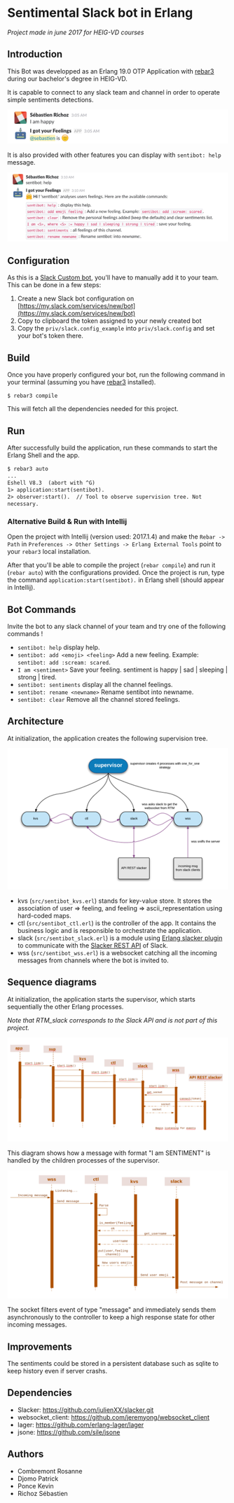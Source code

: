 # Sentimental Slack bot in Erlang

*Project made in june 2017 for HEIG-VD courses*

## Introduction
This Bot was developped as an Erlang 19.0 OTP Application with [rebar3](https://www.rebar3.org/) during our bachelor's degree in HEIG-VD.

It is capable to connect to any slack team and channel in order to operate simple sentiments detections.

![System architecture](/doc/screens/screen1.png)   

It is also provided with other features you can display with `sentibot: help` message.

![System architecture](/doc/screens/screen2.png)   

## Configuration

As this is a [Slack Custom bot](https://api.slack.com/bot-users#custom_bot_users), you'll have to manually add it to your team. This can be done in a few steps:

1. Create a new Slack bot configuration on [https://my.slack.com/services/new/bot](https://my.slack.com/services/new/bot)
2. Copy to clipboard the token assigned to your newly created bot
3. Copy the `priv/slack.config_example` into `priv/slack.config` and set your bot's token there.

## Build

Once you have properly configured your bot, run  the following command in your terminal (assuming you have [rebar3](https://www.rebar3.org/) installed).

    $ rebar3 compile

This will fetch all the dependencies needed for this project.

## Run

After successfully build the application, run these commands to start the Erlang Shell and the app.

    $ rebar3 auto
    ...
    Eshell V8.3  (abort with ^G)
    1> application:start(sentibot).
    2> observer:start().  // Tool to observe supervision tree. Not necessary.
    
### Alternative Build & Run with Intellij

Open the project with Intellij (version used: 2017.1.4) and make the `Rebar -> Path` in `Preferences -> Other Settings -> Erlang External Tools` point to your `rebar3` local installation.

After that you'll be able to compile the project (`rebar compile`) and run it (`rebar auto`) with the configurations provided. Once the project is run, type the command `application:start(sentibot).` in Erlang shell (should appear in Intellij).

## Bot Commands

Invite the bot to any slack channel of your team and try one of the following commands !

- `sentibot: help` display help.    
- `sentibot: add <emoji> <feeling>` Add a new feeling. Example: `sentibot: add :scream: scared`.     
- `I am <sentiment>` Save your feeling. sentiment is happy | sad | sleeping | strong | tired.      
- `sentibot: sentiments` display all the channel feelings.               
- `sentibot: rename <newname>` Rename sentibot into newname.                     
- `sentibot: clear` Remove all the channel stored feelings.

## Architecture

At initialization, the application creates the following supervision tree.

![System architecture](/doc/architecture.png)

- kvs (`src/sentibot_kvs.erl`) stands for key-value store. It stores the association of user => feeling, and feeling => ascii_representation using hard-coded maps.
- ctl (`src/sentibot_ctl.erl`) is the controller of the app. It contains the business logic and is responsible to orchestrate the application.
- slack (`src/sentibot_slack.erl`) is a module using [Erlang slacker plugin](https://github.com/julienXX/slacker) to communicate with the [Slacker REST API](https://api.slack.com/web) of Slack.
- wss (`src/sentibot_wss.erl`) is a websocket catching all the incoming messages from channels where the bot is invited to.

## Sequence diagrams

At initialization, the application starts the supervisor, which starts sequentially the other Erlang processes.

*Note that RTM_slack corresponds to the Slack API and is not part of this project.*

![Sequence diagram init](/doc/diagram_sequence_init.png)

This diagram shows how a message with format "I am SENTIMENT" is handled by the children processes of the supervisor.

![Sequence diagram "I am X"](/doc/diagram_sequence_I_AM_X.png)

The socket filters event of type "message" and immediately sends them asynchronously to the controller to keep a high response state for other incoming messages.                           

## Improvements

The sentiments could be stored in a persistent database such as sqlite to keep history even if server crashs.

## Dependencies

- Slacker: https://github.com/julienXX/slacker.git
- websocket_client: https://github.com/jeremyong/websocket_client
- lager: https://github.com/erlang-lager/lager
- jsone: https://github.com/sile/jsone

## Authors
* Combremont Rosanne
* Djomo Patrick
* Ponce Kevin
* Richoz Sébastien
